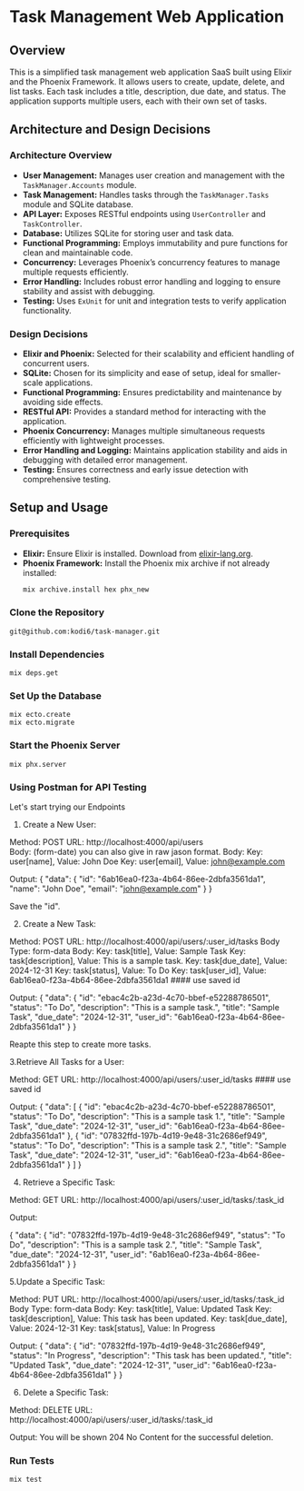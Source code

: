 
# Task Management Web Application

## Overview

This is a simplified task management web application SaaS built using Elixir and the Phoenix Framework. It allows users to create, update, delete, and list tasks. Each task includes a title, description, due date, and status. The application supports multiple users, each with their own set of tasks.

## Architecture and Design Decisions

### Architecture Overview

- **User Management:** Manages user creation and management with the `TaskManager.Accounts` module.
- **Task Management:** Handles tasks through the `TaskManager.Tasks` module and SQLite database.
- **API Layer:** Exposes RESTful endpoints using `UserController` and `TaskController`.
- **Database:** Utilizes SQLite for storing user and task data.
- **Functional Programming:** Employs immutability and pure functions for clean and maintainable code.
- **Concurrency:** Leverages Phoenix’s concurrency features to manage multiple requests efficiently.
- **Error Handling:** Includes robust error handling and logging to ensure stability and assist with debugging.
- **Testing:** Uses `ExUnit` for unit and integration tests to verify application functionality.

### Design Decisions

- **Elixir and Phoenix:** Selected for their scalability and efficient handling of concurrent users.
- **SQLite:** Chosen for its simplicity and ease of setup, ideal for smaller-scale applications.
- **Functional Programming:** Ensures predictability and maintenance by avoiding side effects.
- **RESTful API:** Provides a standard method for interacting with the application.
- **Phoenix Concurrency:** Manages multiple simultaneous requests efficiently with lightweight processes.
- **Error Handling and Logging:** Maintains application stability and aids in debugging with detailed error management.
- **Testing:** Ensures correctness and early issue detection with comprehensive testing.

## Setup and Usage

### Prerequisites

- **Elixir:** Ensure Elixir is installed. Download from [elixir-lang.org](https://elixir-lang.org/install.html).
- **Phoenix Framework:** Install the Phoenix mix archive if not already installed:
  ```sh
  mix archive.install hex phx_new

### Clone the Repository

```
git@github.com:kodi6/task-manager.git
```

### Install Dependencies

```
mix deps.get
```
### Set Up the Database

```
mix ecto.create
mix ecto.migrate

```
### Start the Phoenix Server

```
mix phx.server
```
### Using Postman for API Testing

Let's start trying our Endpoints

1. Create a New User:

Method: POST
URL: http://localhost:4000/api/users                          
Body: (form-date) you can also give in raw jason format.
Body:
Key: user[name], Value: John Doe
Key: user[email], Value: john@example.com

Output:
{
    "data": {
        "id": "6ab16ea0-f23a-4b64-86ee-2dbfa3561da1",
        "name": "John Doe",
        "email": "john@example.com"
    }
}

Save the "id".

2. Create a New Task:

Method: POST
URL: http://localhost:4000/api/users/:user_id/tasks
Body Type: form-data
Body:
Key: task[title], Value: Sample Task
Key: task[description], Value: This is a sample task.
Key: task[due_date], Value: 2024-12-31
Key: task[status], Value: To Do
Key: task[user_id], Value: 6ab16ea0-f23a-4b64-86ee-2dbfa3561da1 #### use saved id

Output:
{
    "data": {
        "id": "ebac4c2b-a23d-4c70-bbef-e52288786501",
        "status": "To Do",
        "description": "This is a sample task.",
        "title": "Sample Task",
        "due_date": "2024-12-31",
        "user_id": "6ab16ea0-f23a-4b64-86ee-2dbfa3561da1"
    }
}

Reapte this step to create more tasks.

3.Retrieve All Tasks for a User:

Method: GET
URL: http://localhost:4000/api/users/:user_id/tasks #### use saved id

Output:
{
    "data": [
        {
            "id": "ebac4c2b-a23d-4c70-bbef-e52288786501",
            "status": "To Do",
            "description": "This is a sample task 1.",
            "title": "Sample Task",
            "due_date": "2024-12-31",
            "user_id": "6ab16ea0-f23a-4b64-86ee-2dbfa3561da1"
        },
        {
            "id": "07832ffd-197b-4d19-9e48-31c2686ef949",
            "status": "To Do",
            "description": "This is a sample task 2.",
            "title": "Sample Task",
            "due_date": "2024-12-31",
            "user_id": "6ab16ea0-f23a-4b64-86ee-2dbfa3561da1"
        }
    ]
}

4. Retrieve a Specific Task:

Method: GET
URL: http://localhost:4000/api/users/:user_id/tasks/:task_id

Output:

{
    "data": {
        "id": "07832ffd-197b-4d19-9e48-31c2686ef949",
        "status": "To Do",
        "description": "This is a sample task 2.",
        "title": "Sample Task",
        "due_date": "2024-12-31",
        "user_id": "6ab16ea0-f23a-4b64-86ee-2dbfa3561da1"
    }
}


5.Update a Specific Task:

Method: PUT
URL: http://localhost:4000/api/users/:user_id/tasks/:task_id
Body Type: form-data
Body:
Key: task[title], Value: Updated Task
Key: task[description], Value: This task has been updated.
Key: task[due_date], Value: 2024-12-31
Key: task[status], Value: In Progress

Output:
{
    "data": {
        "id": "07832ffd-197b-4d19-9e48-31c2686ef949",
        "status": "In Progress",
        "description": "This task has been updated.",
        "title": "Updated Task",
        "due_date": "2024-12-31",
        "user_id": "6ab16ea0-f23a-4b64-86ee-2dbfa3561da1"
    }
}

6. Delete a Specific Task:

Method: DELETE
URL: http://localhost:4000/api/users/:user_id/tasks/:task_id

Output:
 You will be shown 204 No Content for the successful deletion.

### Run Tests

```
mix test
```



